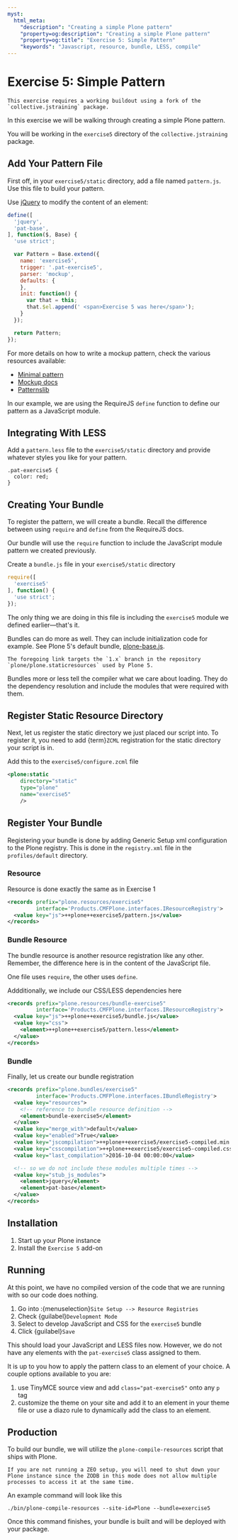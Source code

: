 ```yaml
---
myst:
  html_meta:
    "description": "Creating a simple Plone pattern"
    "property=og:description": "Creating a simple Plone pattern"
    "property=og:title": "Exercise 5: Simple Pattern"
    "keywords": "Javascript, resource, bundle, LESS, compile"
---
```


# Exercise 5: Simple Pattern

```{warning}
This exercise requires a working buildout using a fork of the `collective.jstraining` package.
```

In this exercise we will be walking through creating a simple Plone pattern.

You will be working in the `exercise5` directory of the `collective.jstraining` package.

## Add Your Pattern File

First off, in your `exercise5/static` directory, add a file named `pattern.js`.
Use this file to build your pattern.

Use [jQuery](https://jquery.com/) to modify the content of an element:

```javascript
define([
  'jquery',
  'pat-base',
], function($, Base) {
  'use strict';

  var Pattern = Base.extend({
    name: 'exercise5',
    trigger: '.pat-exercise5',
    parser: 'mockup',
    defaults: {
    },
    init: function() {
      var that = this;
      that.$el.append(' <span>Exercise 5 was here</span>');
    }
  });

  return Pattern;
});
```

For more details on how to write a mockup pattern, check the various resources available:

- [Minimal pattern](https://github.com/collective/mockup-minimalpattern)
- [Mockup docs](http://plone.github.io/mockup/dev/)
- [Patternslib](https://patternslib.com/)

In our example, we are using the RequireJS `define` function to define our pattern as a JavaScript module.

## Integrating With LESS

Add a `pattern.less` file to the `exercise5/static` directory and provide whatever styles you like for your pattern.

```less
.pat-exercise5 {
  color: red;
}
```

## Creating Your Bundle

To register the pattern, we will create a bundle.
Recall the difference between using `require` and `define` from the RequireJS docs.

Our bundle will use the `require` function to include the JavaScript module pattern we created previously.

Create a `bundle.js` file in your `exercise5/static` directory

```javascript
require([
  'exercise5'
], function() {
  'use strict';
});
```

The only thing we are doing in this file is including the `exercise5` module we defined earlier—that's it.

Bundles can do more as well.
They can include initialization code for example.
See Plone 5's default bundle, [plone-base.js](https://github.com/plone/plone.staticresources/blob/1.x/src/plone/staticresources/static/plone-base.js#L43).

```{note}
The foregoing link targets the `1.x` branch in the repository `plone/plone.staticresources` used by Plone 5.
```

Bundles more or less tell the compiler what we care about loading.
They do the dependency resolution and include the modules that were required with them.

## Register Static Resource Directory

Next, let us register the static directory we just placed our script into.
To register it, you need to add {term}`ZCML` registration for the static directory your script is in.

Add this to the `exercise5/configure.zcml` file

```xml
<plone:static
    directory="static"
    type="plone"
    name="exercise5"
    />
```

## Register Your Bundle

Registering your bundle is done by adding Generic Setup xml configuration to the Plone registry.
This is done in the `registry.xml` file in the `profiles/default` directory.

### Resource

Resource is done exactly the same as in Exercise 1

```xml
<records prefix="plone.resources/exercise5"
         interface='Products.CMFPlone.interfaces.IResourceRegistry'>
  <value key="js">++plone++exercise5/pattern.js</value>
</records>
```

### Bundle Resource

The bundle resource is another resource registration like any other.
Remember, the difference here is in the content of the JavaScript file.

One file uses `require`, the other uses `define`.

Addditionally, we include our CSS/LESS dependencies here

```xml
<records prefix="plone.resources/bundle-exercise5"
         interface='Products.CMFPlone.interfaces.IResourceRegistry'>
  <value key="js">++plone++exercise5/bundle.js</value>
  <value key="css">
    <element>++plone++exercise5/pattern.less</element>
  </value>
</records>
```

### Bundle

Finally, let us create our bundle registration

```xml
<records prefix="plone.bundles/exercise5"
         interface='Products.CMFPlone.interfaces.IBundleRegistry'>
  <value key="resources">
    <!-- reference to bundle resource definition -->
    <element>bundle-exercise5</element>
  </value>
  <value key="merge_with">default</value>
  <value key="enabled">True</value>
  <value key="jscompilation">++plone++exercise5/exercise5-compiled.min.js</value>
  <value key="csscompilation">++plone++exercise5/exercise5-compiled.css</value>
  <value key="last_compilation">2016-10-04 00:00:00</value>

  <!-- so we do not include these modules multiple times -->
  <value key="stub_js_modules">
    <element>jquery</element>
    <element>pat-base</element>
  </value>
</records>
```

## Installation

1. Start up your Plone instance
2. Install the `Exercise 5` add-on

## Running

At this point, we have no compiled version of the code that we are running with so our code does nothing.

1. Go into :{menuselection}`Site Setup --> Resource Registries`
2. Check {guilabel}`Development Mode`
3. Select to develop JavaScript and CSS for the `exercise5` bundle
4. Click {guilabel}`Save`

This should load your JavaScript and LESS files now.
However, we do not have any elements with the `pat-exercise5` class assigned to them.

It is up to you how to apply the pattern class to an element of your choice.
A couple options available to you are:

1. use TinyMCE source view and add `class="pat-exercise5"` onto any `p` tag
2. customize the theme on your site and add it to an element in your theme file or use a diazo rule to dynamically add the class to an element.

## Production

To build our bundle, we will utilize the `plone-compile-resources` script that ships with Plone.

```{warning}
If you are not running a ZEO setup, you will need to shut down your Plone instance since the ZODB in this mode does not allow multiple processes to access it at the same time.
```

An example command will look like this

```shell
./bin/plone-compile-resources --site-id=Plone --bundle=exercise5
```

Once this command finishes, your bundle is built and will be deployed with your package.
